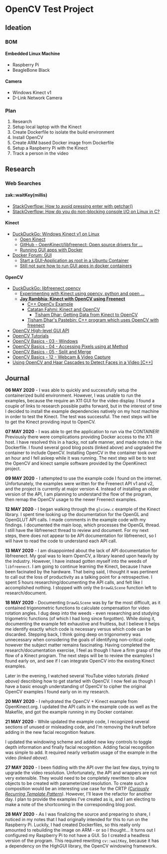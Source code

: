 OpenCV Test Project
===================

Ideation
--------

### BOM

#### Embedded Linux Machine

- Raspberry Pi
- BeagleBone Black

#### Camera

- Windows Kinect v1
- D-Link Network Camera

### Plan

1. Research
1. Setup local laptop with the Kinect
1. Create Dockerfile to isolate the build environment
1. Install OpenCV
1. Create ARM based Docker image from Dockerfile
1. Setup a Raspberry Pi with the Kinect
1. Track a person in the video

Research
--------

### Web Searches

#### zak::waitKey(millis)

- [StackOverflow: How to avoid pressing enter with getchar()](https://stackoverflow.com/questions/1798511/how-to-avoid-pressing-enter-with-getchar)
- [StackOverflow: How do you do non-blocking console I/O on Linux in C?](https://stackoverflow.com/questions/717572/how-do-you-do-non-blocking-console-i-o-on-linux-in-c)

#### Kinect

- [DuckDuckGo: Windows Kinect v1 on Linux](https://duckduckgo.com/?q=Windows+Kinect+v1+on+Linux&t=brave&ia=software)
  - [Open Kinect](https://openkinect.org/wiki/Main_Page)
  - [GitHub - OpenKinect/libfreenect: Open source drivers for ...](https://github.com/OpenKinect/libfreenect)
  - [Running GUI apps with Docker](http://fabiorehm.com/blog/2014/09/11/running-gui-apps-with-docker/)
- [Docker Forum: GUI](https://forums.docker.com/search?q=GUI)
  - [Start a GUI-Application as root in a Ubuntu Container](https://forums.docker.com/t/start-a-gui-application-as-root-in-a-ubuntu-container/17069)
  - [Still not sure how to run GUI apps in docker containers](https://forums.docker.com/t/still-not-sure-how-to-run-gui-apps-in-docker-containers/79103)

#### OpenCV

- [DuckDuckGo: libfreenect opencv](https://duckduckgo.com/?q=libfreenect+opencv&t=brave&ia=software)
  - [Experimenting with Kinect using opencv, python and open ...](https://naman5.wordpress.com/2014/06/24/experimenting-with-kinect-using-opencv-python-and-open-kinect-libfreenect/)
  - [**Jay Rambhia: Kinect with OpenCV using Freenect**](https://jayrambhia.com/blog/kinect-opencv)
    - [C++ OpenCv Example](https://openkinect.org/wiki/C++OpenCvExample)
    - [Catatan Fahmi: Kinect and OpenCV](https://fahmifahim.com/2011/05/16/kinect-and-opencv/)
      - [Tisham Dhar: Getting Data from Kinect to OpenCV](https://whatnicklife.blogspot.com/2010/11/getting-data-from-kinect-to-opencv.html)
    - [Tisham Dhar's Pastebin: C++ program which uses OpenCV with freenect](https://pastebin.com/GJu9mnhJ)
- [OpenCV High-level GUI API](https://docs.opencv.org/4.3.0/d7/dfc/group__highgui.html#ga5628525ad33f52eab17feebcfba38bd7)
- [OpenCV Tutorials](https://docs.opencv.org/master/d9/df8/tutorial_root.html)
- [OpenCV Basics - 03 - Windows](https://youtu.be/_WHrr_5xO3Q)
- [OpenCV Basics - 04 - Accessing Pixels using at Method](https://youtu.be/S4z-C-96xfU)
- [OpenCV Basics - 05 - Split and Merge](https://youtu.be/VjYtoL0wZMc)
- [OpenCV Basics - 12 - Webcam & Video Capture](https://youtu.be/zhEqiW3qnos)
- [Using OpenCV and Haar Cascades to Detect Faces in a Video [C++]](https://youtu.be/RY6fPxpN10E)

Journal
-------

**06 MAY 2020** - I was able to quickly and successfully setup the containerized build environment. However, I was unable to run the examples, because the require an X11 GUI for the video display. I found a couple of links to research possible paths forward, but in the interest of time I decided to install the example dependencies natively on my host machine in order to test the Kinect. The test was successful. The next steps will be to get the Kinect providing input to OpenCV.

**07 MAY 2020** - I was able to get the application to run via the CONTAINER! Previously there were complications providing Docker access to the X11 host. I have resolved this in a hacky, not safe manner, and made notes in the Dockerfile. I found several good blog posts (linked above) and upgraded the container to include OpenCV. Installing OpenCV in the container took over an hour and I fell asleep while it was running. The next step will be to test the OpenCV and kinect sample software provided by the OpenKinect project.

**09 MAY 2020** - I attempted to use the example code I found on the internet. Unfortunately, the examples were written for the Freenect API v1 and v2, and the project is currently at major version 4. Instead of installing an older version of the API, I am planning to understand the flow of the program, then remap the OpenCV usage to the newer Freenect examples.

**12 MAY 2020** - I began walking through the `glview.c` example of the Kinect library. I spent time looking up the documentation for the OpenGL and OpenGLUT API calls. I made comments in the example code with my findings. I documented the main loop, which processes the OpenGL thread. I still have the libfreenect thread to review and document. For my next steps, there does not appear to be API documentation for libfreenect, so I will have to read the code to understand each API call.

**13 MAY 2020** - I am disappointed about the lack of API documentation for libfreenect. My goal was to learn OpenCV, a library leaned upon heavily by the industry. However, I have instead gotten myself into the weeds of `libfreenect`. I am going to continue learning the Kinect, because I have been facinated by the hardware. That being said, I thought it was pertinent to call out the loss of productivity as a talking point for a retrospective. I spent 5 hours researching/documenting the API calls, and felt like I accomplished nothing. I stopped with only the `DrawGLScene` function left to research/document.

**18 MAY 2020** - Documenting `DrawGLScene` was by far the most difficult, as it contained trigonometric functions to calculate compensation for video rotation angles. I dug deep into the weeds - even researching and studying trigometric functions (of which I had long since forgotten). While doing it, documenting the example felt exhaustive and fruitless, but I believe it helps me identify exactly which code is necessary versus which code can be discarded. Stepping back, I think going deep on trigonometry was unnecessary when considering the goals of identifying non-critical code; however the subject matter remains fascinating. Having completed the research/documentation exercise, I feel as though I have a firm grasp of the flow of a Kinect program. The next steps will be to review the examples I found early on, and see if I can integrate OpenCV into the existing Kinect examples.

Later in the evening, I watched several YouTube video tutorials _(linked above)_ describing how to get started with OpenCV. I now feel as though I have a basic enough understanding of OpenCV to cipher the original OpenCV examples I found early on in my research.

**20 MAY 2020** - I rehydrated the OpenCV + Kinect example from OpenKinect.org. I updated the API calls in the example code as well as the Makefile, and got the example running in my Docker container.

**21 MAY 2020** - While updated the example code, I recognized several sections of unused or misleading code, and I'm removing the kruft before adding in the new facial recognition feature.

I updated the windowing scheme and added new key controls to toggle depth information and finally facial recognition. Adding facial recognition was simple to add. It required nearly verbatim usage of the example in the video _(linked above)_.

**27 MAY 2020** - I been fiddling with the API over the last few days, trying to upgrade the video resolution. Unfortunately, the API and wrappers are not very extensible. They would need to be completely rewritten to allow objects to be created with parameterized resolution. To create such a composition would be an interesting use case for the CRTP _([Curiously Recurring Template Pattern](https://en.wikipedia.org/wiki/Curiously_recurring_template_pattern))_. However, I'll leave the refactor for another day. I plan to provide the examples I've created as is, and I am electing to make a note of the shortcoming in the corresponding blog post.

**28 MAY 2020** - As I was finalizing the source and preparing to share, I noticed in my notes that I had originally intended for this to run on the Raspberry Pi. Luckily, I had created Dockerfiles, so this really only amounted to rebuilding the image on ARM - or so I thought... It turns out I configured my Raspberry Pi to not have a GUI. So I created a headless version of the program. This required rewriting `cv::waitKey`, because it has a dependency on the HighGUI library, the OpenCV windowing framework.
